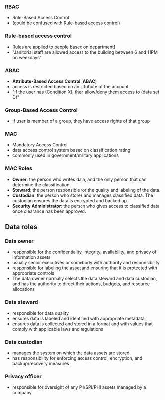 ### RBAC
- Role-Based Access Control
- (could be confused with Rule-based access control)

### Rule-based access control
- Rules are applied to people based on department]
- "Janitorial staff are allowed access to the building between 6 and 11PM on weekdays"
### ABAC
- **Attribute-Based Access Control** (**ABAC**)
- access is restricted based on an attribute of the account
- "if the user has (Condition X), then allow/deny them access to (data set D)"
### Group-Based Access Control
- If user is member of a group, they have access rights of that group

### MAC
- Mandatory Access Control
- data access control system based on classification rating
- commonly used in government/military applications

### MAC Roles

- **Owner**: the person who writes data, and the only person that can determine the classification.
- **Steward**: the person responsible for the quality and labeling of the data.
- **Custodian**: the person who stores and manages classified data. The custodian ensures the data is encrypted and backed up.
- **Security Administrator**: the person who gives access to classified data once clearance has been approved.


## Data roles

### Data owner 
- responsible for the confidentiality, integrity, availability, and privacy of information assets
- usually senior executives or somebody with authority and responsibility
- responsible for labeling the asset and ensuring that it is protected with appropriate controls
- The data owner normally selects the data steward and data custodian, and has the authority to direct their actions, budgets, and resource allocations

### Data steward 
- responsible for data quality
- ensures data is labeled and identified with appropriate metadata
- ensures data is collected and stored in a format and with values that comply with applicable laws and regulations

### Data custodian 
- manages the system on which the data assets are stored. 
- has responsibility for enforcing access control, encryption, and backup/recovery measures

### Privacy officer 
- responsible for oversight of any PII/SPI/PHI assets managed by a company